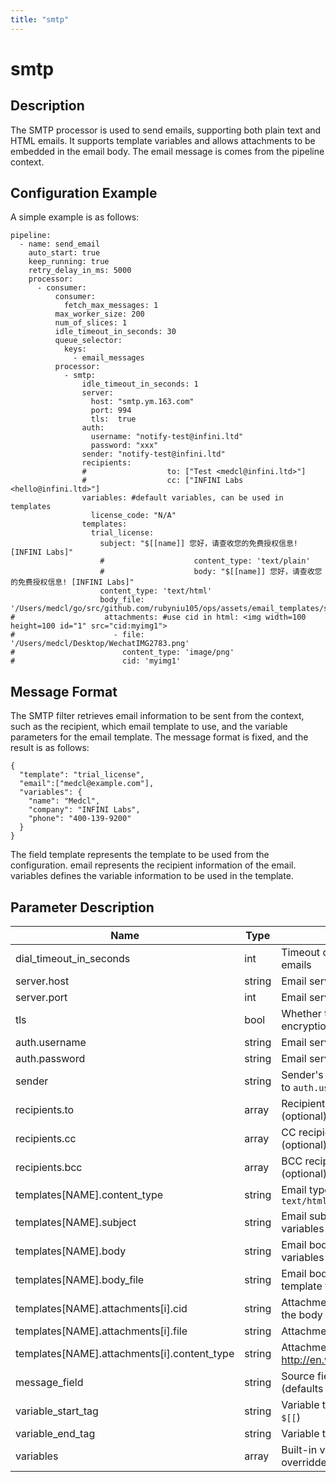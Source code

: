 ```yaml
---
title: "smtp"
---
```


# smtp

## Description

The SMTP processor is used to send emails, supporting both plain text and HTML emails. It supports template variables and allows attachments to be embedded in the email body. The email message is comes from the pipeline context.

## Configuration Example

A simple example is as follows:

```
pipeline:
  - name: send_email
    auto_start: true
    keep_running: true
    retry_delay_in_ms: 5000
    processor:
      - consumer:
          consumer:
            fetch_max_messages: 1
          max_worker_size: 200
          num_of_slices: 1
          idle_timeout_in_seconds: 30
          queue_selector:
            keys:
              - email_messages
          processor:
            - smtp:
                idle_timeout_in_seconds: 1
                server:
                  host: "smtp.ym.163.com"
                  port: 994
                  tls:  true
                auth:
                  username: "notify-test@infini.ltd"
                  password: "xxx"
                sender: "notify-test@infini.ltd"
                recipients:
                #                  to: ["Test <medcl@infini.ltd>"]
                #                  cc: ["INFINI Labs <hello@infini.ltd>"]
                variables: #default variables, can be used in templates
                  license_code: "N/A"
                templates:
                  trial_license:
                    subject: "$[[name]] 您好，请查收您的免费授权信息! [INFINI Labs]"
                    #                    content_type: 'text/plain'
                    #                    body: "$[[name]] 您好，请查收您的免费授权信息! [INFINI Labs]"
                    content_type: 'text/html'
                    body_file: '/Users/medcl/go/src/github.com/rubyniu105/ops/assets/email_templates/send_trial_license.html'
#                    attachments: #use cid in html: <img width=100 height=100 id="1" src="cid:myimg1">
#                      - file: '/Users/medcl/Desktop/WechatIMG2783.png'
#                        content_type: 'image/png'
#                        cid: 'myimg1'
```


## Message Format

The SMTP filter retrieves email information to be sent from the context, such as the recipient, which email template to use, and the variable parameters for the email template. The message format is fixed, and the result is as follows:

```
{
  "template": "trial_license",
  "email":["medcl@example.com"],
  "variables": {
    "name": "Medcl",
    "company": "INFINI Labs",
    "phone": "400-139-9200"
  }
}
```

The field template represents the template to be used from the configuration. email represents the recipient information of the email. variables defines the variable information to be used in the template.


## Parameter Description

| Name                       | Type   | Description                                            |
| -------------------------- | ------ | ------------------------------------------------------ |
| dial_timeout_in_seconds    | int    | Timeout duration for sending emails                    |
| server.host                | string | Email server address                                   |
| server.port                | int    | Email server port                                      |
| tls                        | bool   | Whether to enable TLS encryption for transmission      |
| auth.username              | string | Email server access username                           |
| auth.password              | string | Email server access password                           |
| sender                     | string | Sender's email address (defaults to `auth.username`)    |
| recipients.to              | array  | Recipients' email addresses (optional)                 |
| recipients.cc              | array  | CC recipients' email addresses (optional)              |
| recipients.bcc             | array  | BCC recipients' email addresses (optional)             |
| templates[NAME].content_type | string | Email type, either `text/plain` or `text/html`         |
| templates[NAME].subject     | string | Email subject, supports template variables             |
| templates[NAME].body        | string | Email body, supports template variables                |
| templates[NAME].body_file   | string | Email body from a file, supports template variables    |
| templates[NAME].attachments[i].cid            | string | Attachment CID for referencing in the body             |
| templates[NAME].attachments[i].file           | string | Attachment file path                                  |
| templates[NAME].attachments[i].content_type   | string | Attachment file type, see: http://en.wikipedia.org/wiki/MIME |
| message_field              | string | Source field for variables (defaults to `message_field`) |
| variable_start_tag         | string | Variable tag prefix (defaults to `$[[`)                |
| variable_end_tag           | string | Variable tag suffix (defaults to `]]`)                 |
| variables                  | array  | Built-in variables that can be overridden by context variables |      |

